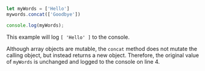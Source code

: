 ```js
let myWords = ['Hello']
mywords.concat(['Goodbye'])

console.log(myWords);
```

This example will log `[ 'Hello' ]` to the console.

Although array objects are mutable, the `concat` method does not mutate the calling object, but instead returns a new object. Therefore, the original value of `myWords` is unchanged and logged to the console on line 4.